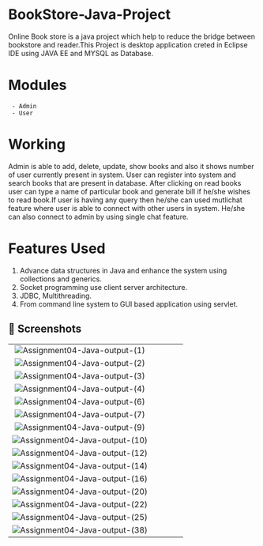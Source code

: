 # BookStore-Java-Project

Online Book store is a java project which help to reduce the bridge between bookstore and reader.This Project is desktop application creted in Eclipse IDE using JAVA EE and MYSQL 
as Database.

# Modules 
     - Admin
     - User
  
# Working 

Admin is able to add, delete, update, show books and also it shows number of user currently present in system.
User can register into system and search books that are present in database. After clicking on read books user can type a name of particular book and generate bill if 
he/she wishes to read book.If user is having any query then he/she can used mutlichat feature where user is able to connect with other users in system. He/she can also connect to admin by using single chat feature.

# Features Used 

1. Advance data structures in Java and enhance the system using collections and generics.
2. Socket programming use client server architecture.
3. JDBC, Multithreading.
4. From command line system to GUI based application using servlet.

## 📸 Screenshots

||||||
|:----------------------------------------:|:-----------------------------------------:|:-----------------------------------------:|:-----------------------------------------:|:-----------------------------------------: |
|![Assignment04-Java-output-(1)](https://user-images.githubusercontent.com/84228181/120882096-683e3c80-c58a-11eb-949d-0cc58e8cd97a.png)|
![Assignment04-Java-output-(2)](https://user-images.githubusercontent.com/84228181/120882098-6a080000-c58a-11eb-9433-e930869f2f65.png)|
![Assignment04-Java-output-(3)](https://user-images.githubusercontent.com/84228181/120882100-6b392d00-c58a-11eb-93d6-5f858d59908f.png)|
![Assignment04-Java-output-(4)](https://user-images.githubusercontent.com/84228181/120882101-6d02f080-c58a-11eb-86a4-e22892747ee7.png)|
![Assignment04-Java-output-(6)](https://user-images.githubusercontent.com/84228181/120882102-6d9b8700-c58a-11eb-8366-c76887345f38.png)|
![Assignment04-Java-output-(7)](https://user-images.githubusercontent.com/84228181/120882105-6ffde100-c58a-11eb-93ab-f4ac4c91c351.png)|
![Assignment04-Java-output-(9)](https://user-images.githubusercontent.com/84228181/120882106-70967780-c58a-11eb-90f2-e87a1eb91158.png)|
![Assignment04-Java-output-(10)](https://user-images.githubusercontent.com/84228181/120882107-72603b00-c58a-11eb-9a52-5be02a55f96f.png)|
![Assignment04-Java-output-(12)](https://user-images.githubusercontent.com/84228181/120882108-74c29500-c58a-11eb-8824-3b47ed499fce.png)|
![Assignment04-Java-output-(14)](https://user-images.githubusercontent.com/84228181/120882109-755b2b80-c58a-11eb-96af-78c8dff042b1.png)|
![Assignment04-Java-output-(16)](https://user-images.githubusercontent.com/84228181/120882115-78eeb280-c58a-11eb-924b-f3357554c21a.png)|
![Assignment04-Java-output-(20)](https://user-images.githubusercontent.com/84228181/120882117-7be9a300-c58a-11eb-9a37-023913fa617c.png)|
![Assignment04-Java-output-(22)](https://user-images.githubusercontent.com/84228181/120882134-8a37bf00-c58a-11eb-99e0-e7d9cdc69ba2.png)|
![Assignment04-Java-output-(25)](https://user-images.githubusercontent.com/84228181/120882141-91f76380-c58a-11eb-89ba-46eeeadbe50b.png)|
![Assignment04-Java-output-(38)](https://user-images.githubusercontent.com/84228181/120882145-958aea80-c58a-11eb-99b0-2340b04a144a.png)|


